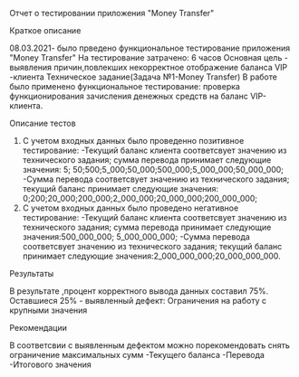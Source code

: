 Отчет о тестировании приложения "Money Transfer"

Краткое описание

08.03.2021- было прведено функциональное тестирование приложения "Money Transfer"
На тестирование затрачено: 6 часов
Основная цель - выявления причин,повлекших некорректное отображение баланса VIP -клиента
Техническое задание(Задача №1-Money Transfer)
В работе было применено функциональное тестирование: проверка функционирования зачисления денежных средств на баланс VIP- клиента.

Описание тестов

1. С учетом входных данных было проведенно позитивное тестирование:
-Текущий баланс клиента соответсвует значению из технического задания; сумма перевода принимает следующие значения: 5; 50;500;5_000;50_000;500_000;5_000_000;50_000_000; 
-Сумма перевода соответсвует значению из технического задания; текущий баланс принимает следующие значения: 0;200;20_000;200_000;2_000_000;20_000_000;200_000_000;
2. С учетом входных данных было проведено негативное тестирование:
-Текущий баланс клиента соответсвует значению из технического задания; сумма перевода принимает следующие значения:500_000_000; 5_000_000_000; 
-Сумма перевода соответсвует значению из технического задания; текущий баланс принимает следующие значения:2_000_000_000;20_000_000_000.

Результаты

В результате ,процент корректного вывода данных составил 75%. Оставшиеся 25% - выявленный дефект:
Ограничения на работу с крупными значения

Рекомендации

В соответсвии с выявленным дефектом можно порекомендовать
снять ограничение максимальных сумм
-Текущего баланса 
-Перевода 
-Итогового значения
